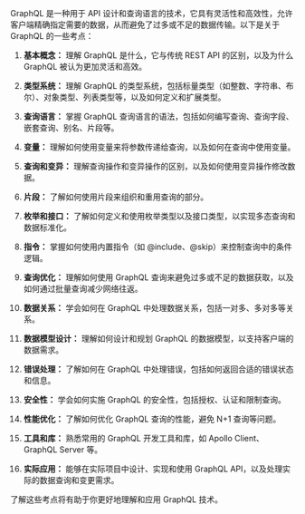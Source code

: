 GraphQL 是一种用于 API 设计和查询语言的技术，它具有灵活性和高效性，允许客户端精确指定需要的数据，从而避免了过多或不足的数据传输。以下是关于 GraphQL 的一些考点：

1. **基本概念：** 理解 GraphQL 是什么，它与传统 REST API 的区别，以及为什么 GraphQL 被认为更加灵活和高效。

2. **类型系统：** 理解 GraphQL 的类型系统，包括标量类型（如整数、字符串、布尔）、对象类型、列表类型等，以及如何定义和扩展类型。

3. **查询语言：** 掌握 GraphQL 查询语言的语法，包括如何编写查询、查询字段、嵌套查询、别名、片段等。

4. **变量：** 理解如何使用变量来将参数传递给查询，以及如何在查询中使用变量。

5. **查询和变异：** 理解查询操作和变异操作的区别，以及如何使用变异操作修改数据。

6. **片段：** 了解如何使用片段来组织和重用查询的部分。

7. **枚举和接口：** 了解如何定义和使用枚举类型以及接口类型，以实现多态查询和数据标准化。

8. **指令：** 掌握如何使用内置指令（如 @include、@skip）来控制查询中的条件逻辑。

9. **查询优化：** 理解如何使用 GraphQL 查询来避免过多或不足的数据获取，以及如何通过批量查询减少网络往返。

10. **数据关系：** 学会如何在 GraphQL 中处理数据关系，包括一对多、多对多等关系。

11. **数据模型设计：** 理解如何设计和规划 GraphQL 的数据模型，以支持客户端的数据需求。

12. **错误处理：** 了解如何在 GraphQL 中处理错误，包括如何返回合适的错误状态和信息。

13. **安全性：** 学会如何实施 GraphQL 的安全性，包括授权、认证和限制查询。

14. **性能优化：** 了解如何优化 GraphQL 查询的性能，避免 N+1 查询等问题。

15. **工具和库：** 熟悉常用的 GraphQL 开发工具和库，如 Apollo Client、GraphQL Server 等。

16. **实际应用：** 能够在实际项目中设计、实现和使用 GraphQL API，以及处理实际的数据查询和变更需求。

了解这些考点将有助于你更好地理解和应用 GraphQL 技术。